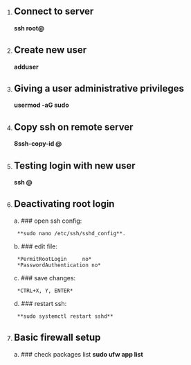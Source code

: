1. ## Connect to server
    **ssh root@<ip>**

2. ## Create new user
    **adduser <username>**

3. ## Giving a user administrative privileges
    **usermod -aG sudo <username>**

4. ## Copy ssh on remote server
    **8ssh-copy-id <username>@<ip>**

5. ## Testing login with new user
    **ssh <username>@<ip>**

6. ## Deactivating root login

    a. ### open ssh config:

        **sudo nano /etc/ssh/sshd_config**.

    b. ### edit file:

        *PermitRootLogin     no*
        *PasswordAuthentication no*

    c. ### save changes:

        *CTRL+X, Y, ENTER*

    d. ### restart ssh:

        **sudo systemctl restart sshd**
7. ## Basic firewall setup
    a. ### check packages list
        **sudo ufw app list**
